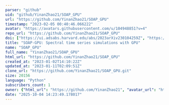 ```yaml
---
parser: "github"
uid: "github/YinanZhao21/SOAP_GPU"
url: "https://github.com/YinanZhao21/SOAP_GPU"
timestamp: "2023-02-05 00:40:46.066222"
avatar: "https://avatars.githubusercontent.com/u/104948851?v=4"
repo_url: "https://github.com/YinanZhao21/SOAP_GPU"
doi: ["https://ui.adsabs.harvard.edu/abs/2023arXiv230104259Z", "https://ui.adsabs.harvard.edu/abs/2023ascl.soft01015Z/abstract"]
title: "SOAP-GPU: Spectral time series simulations with GPU"
name: "SOAP_GPU"
full_name: "YinanZhao21/SOAP_GPU"
html_url: "https://github.com/YinanZhao21/SOAP_GPU"
created_at: "2023-01-02T14:10:22Z"
updated_at: "2023-01-11T02:09:51Z"
clone_url: "https://github.com/YinanZhao21/SOAP_GPU.git"
size: 20156
language: "Python"
subscribers_count: 1
owner: {"html_url": "https://github.com/YinanZhao21", "avatar_url": "https://avatars.githubusercontent.com/u/104948851?v=4", "login": "YinanZhao21", "type": "User"}
date: "2025-10-04 14:23:49.178017"
---
```


